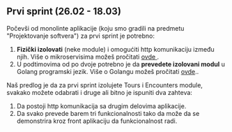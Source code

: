 ## Prvi sprint (26.02 - 18.03)

Počevši od monolinte aplikacije (koju smo gradili na predmetu "Projektovanje softvera") za prvi sprint je potrebno:
1. <b>Fizički izolovati</b> (neke module) i omogućiti http komunikaciju između njih. Više o mikroservisima možeš pročitati <a href='https://github.com/lukaDoric/SOA/blob/main/S1/mikroservisi.md'>ovde </a>.
2. U podtimovima od po dvoje potrebno je da <b>prevedete izolovani modul</b> u Golang programski jezik. Više o Golangu možeš pročitati <a href='https://github.com/lukaDoric/SOA/blob/main/S1/mikroservisi.md'>ovde</a>..

Naš predlog je da za prvi sprint izolujete Tours i Encounters module, svakako možete odabrati i druge ali bitno je ispuniti dva zahteva:
1. Da postoji http komunikacija sa drugim delovima aplikacije.
2. Da svako prevede barem tri funkcionalnosti tako da može da se demonstrira kroz front aplikaciju da funkcionalnost radi.

